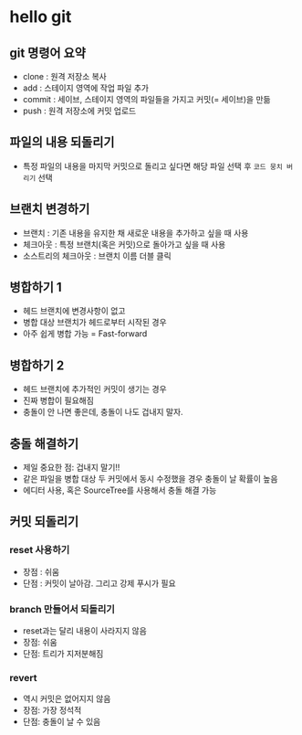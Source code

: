 # hello git

## git 명령어 요약

- clone : 원격 저장소 복사
- add : 스테이지 영역에 작업 파일 추가
- commit : 세이브, 스테이지 영역의 파일들을 가지고 커밋(= 세이브)을 만듦
- push : 원격 저장소에 커밋 업로드

## 파일의 내용 되돌리기

- 특정 파일의 내용을 마지막 커밋으로 돌리고 싶다면 해당 파일 선택 후 `코드 뭉치 버리기` 선택

## 브랜치 변경하기

- 브랜치 : 기존 내용을 유지한 채 새로운 내용을 추가하고 싶을 때 사용
- 체크아웃 : 특정 브랜치(혹은 커밋)으로 돌아가고 싶을 때 사용
- 소스트리의 체크아웃 : 브랜치 이름 더블 클릭

## 병합하기 1

- 헤드 브랜치에 변경사항이 없고
- 병합 대상 브랜치가 헤드로부터 시작된 경우
- 아주 쉽게 병합 가능 = Fast-forward

## 병합하기 2

- 헤드 브랜치에 추가적인 커밋이 생기는 경우
- 진짜 병합이 필요해짐
- 충돌이 안 나면 좋은데, 충돌이 나도 겁내지 말자.

## 충돌 해결하기

- 제일 중요한 점: 겁내지 말기!!
- 같은 파일을 병합 대상 두 커밋에서 동시 수정했을 경우 충돌이 날 확률이 높음
- 에디터 사용, 혹은 SourceTree를 사용해서 충돌 해결 가능

## 커밋 되돌리기

### reset 사용하기

- 장점 : 쉬움
- 단점 : 커밋이 날아감. 그리고 강제 푸시가 필요

### branch 만들어서 되돌리기

- reset과는 달리 내용이 사라지지 않음
- 장점: 쉬움
- 단점: 트리가 지저분해짐

### revert

- 역시 커밋은 없어지지 않음
- 장점: 가장 정석적
- 단점: 충돌이 날 수 있음
